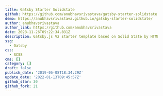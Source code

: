 ```yaml
---
title: Gatsby Starter Solidstate
github: https://github.com/anubhavsrivastava/gatsby-starter-solidstate
demo: https://anubhavsrivastava.github.io/gatsby-starter-solidstate/
author: anubhavsrivastava
author_link: https://github.com/anubhavsrivastava
date: 2023-11-26T09:22:34.831Z
description: Gatsby.js V2 starter template based on Solid State by HTML5 UP
ssg:
  - Gatsby
css:
  - SCSS
cms: []
category: []
draft: false
publish_date: '2019-06-08T18:34:29Z'
update_date: '2022-01-13T09:45:57Z'
github_star: 30
github_fork: 21
---
```

